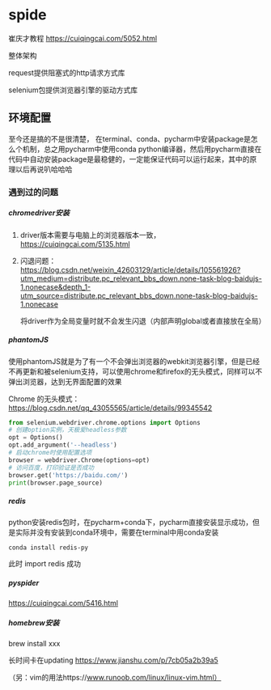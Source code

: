 # spide

崔庆才教程 https://cuiqingcai.com/5052.html

整体架构

request提供阻塞式的http请求方式库

selenium包提供浏览器引擎的驱动方式库



## 环境配置

至今还是搞的不是很清楚， 在terminal、conda、pycharm中安装package是怎么个机制，总之用pycharm中使用conda python编译器，然后用pycharm直接在代码中自动安装package是最稳健的，一定能保证代码可以运行起来，其中的原理以后再说叭哈哈哈

### 遇到过的问题

##### chromedriver安装

1. driver版本需要与电脑上的浏览器版本一致，https://cuiqingcai.com/5135.html

2. 闪退问题：https://blog.csdn.net/weixin_42603129/article/details/105561926?utm_medium=distribute.pc_relevant_bbs_down.none-task-blog-baidujs-1.nonecase&depth_1-utm_source=distribute.pc_relevant_bbs_down.none-task-blog-baidujs-1.nonecase

    将driver作为全局变量时就不会发生闪退（内部声明global或者直接放在全局）

##### phantomJS

使用phantomJS就是为了有一个不会弹出浏览器的webkit浏览器引擎，但是已经不再更新和被selenium支持，可以使用chrome和firefox的无头模式，同样可以不弹出浏览器，达到无界面配置的效果

Chrome 的无头模式：https://blog.csdn.net/qq_43055565/article/details/99345542

```python
from selenium.webdriver.chrome.options import Options
# 创建option实例，天极爱headless参数
opt = Options()
opt.add_argument('--headless')
# 启动chrome时使用配置选项
browser = webdriver.Chrome(options=opt)
# 访问百度，打印验证是否成功
browser.get('https://baidu.com/')
print(browser.page_source)
```

##### redis

python安装redis包时，在pycharm+conda下，pycharm直接安装显示成功，但是实际并没有安装到conda环境中，需要在terminal中用conda安装

```shell
conda install redis-py
```

此时 import redis 成功



##### pyspider

https://cuiqingcai.com/5416.html



##### homebrew安装

brew install xxx

长时间卡在updating https://www.jianshu.com/p/7cb05a2b39a5

（另：vim的用法https://www.runoob.com/linux/linux-vim.html）





